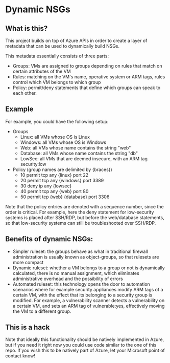# Dynamic NSGs

## What is this?

This project builds on top of Azure APIs in order to create a layer of metadata that can be used to dynamically build NSGs.

This metadata essentially consists of three parts:

- Groups: VMs are assigned to groups depending on rules that match on certain attributes of the VM
- Rules: matching on the VM's name, operative system or ARM tags, rules control which VM belongs to which group
- Policy: permit/deny statements that define which groups can speak to each other.

## Example

For example, you could have the following setup:

- Groups
  * Linux: all VMs whose OS is Linux
  * Windows: all VMs whose OS is Windows
  * Web: all VMs whose name contains the string "web"
  * Database: all VMs whose name contains the string "db"
  * LowSec: all VMs that are deemed insecure, with an ARM tag security:low 
- Policy (group names are delimited by {braces})
  * 10 permit tcp any {linux} port 22
  * 20 permit tcp any {windows} port 3389
  * 30 deny ip any {lowsec} 
  * 40 permit tcp any {web} port 80
  * 50 permit tcp {web} {database} port 3306

Note that the policy entries are denoted with a sequence number, since the order is critical. For example, here the deny statement for low-security systems is placed after SSH/RDP, but before the web/database statements, so that low-security systems can still be troubleshooted over SSH/RDP.

## Benefits of dynamic NSGs:

* Simpler ruleset: the groups behave as what in traditional firewall administration is usually known as object-groups, so that rulesets are more compact
* Dynamic ruleset: whether a VM belongs to a group or not is dynamically calculated, there is no manual assignment, which eliminates administrative overhead and the possibility of errors
* Automated ruleset: this technology opens the door to automation scenarios where for example security appliances modify ARM tags of a certain VM, with the effect that its belonging to a security group is modified. For example, a vulnerability scanner detects a vulnerability on a certain VM, and sets an ARM tag of vulnerable:yes, effectively moving the VM to a different group.

## This is a hack

Note that ideally this functionality should be natively implemented in Azure, but if you need it right now you could use code similar to the one of this repo. If you wish this to be natively part of Azure, let your Microsoft point of contact know!
